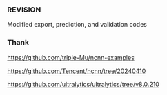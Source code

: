 ### REVISION

Modified export, prediction, and validation codes


### Thank

https://github.com/triple-Mu/ncnn-examples

https://github.com/Tencent/ncnn/tree/20240410

https://github.com/ultralytics/ultralytics/tree/v8.0.210